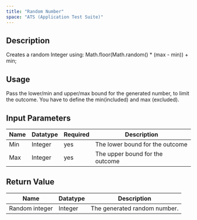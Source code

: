 ```yaml
---
title: "Random Number"
space: "ATS (Application Test Suite)"
---
```


## Description

Creates a random Integer using:
Math.floor(Math.random() * (max - min)) + min;

## Usage

Pass the lower/min and upper/max bound for the generated number, to limit the outcome.
You have to define the min(included) and max (excluded).

## Input Parameters

Name | Datatype | Required | Description
---- | -------- | ------- |---------------
Min | Integer | yes | The lower bound for the outcome
Max | Integer | yes | The upper bound for the outcome

## Return Value

Name | Datatype | Description
---- | --------- | ---------------
Random integer | Integer | The generated random number.
